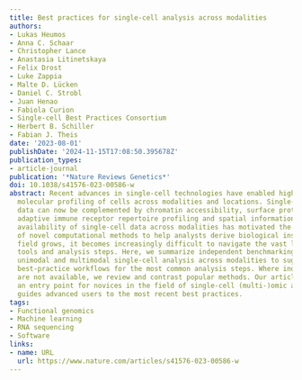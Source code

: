 ```yaml
---
title: Best practices for single-cell analysis across modalities
authors:
- Lukas Heumos
- Anna C. Schaar
- Christopher Lance
- Anastasia Litinetskaya
- Felix Drost
- Luke Zappia
- Malte D. Lücken
- Daniel C. Strobl
- Juan Henao
- Fabiola Curion
- Single-cell Best Practices Consortium
- Herbert B. Schiller
- Fabian J. Theis
date: '2023-08-01'
publishDate: '2024-11-15T17:08:50.395678Z'
publication_types:
- article-journal
publication: '*Nature Reviews Genetics*'
doi: 10.1038/s41576-023-00586-w
abstract: Recent advances in single-cell technologies have enabled high-throughput
  molecular profiling of cells across modalities and locations. Single-cell transcriptomics
  data can now be complemented by chromatin accessibility, surface protein expression,
  adaptive immune receptor repertoire profiling and spatial information. The increasing
  availability of single-cell data across modalities has motivated the development
  of novel computational methods to help analysts derive biological insights. As the
  field grows, it becomes increasingly difficult to navigate the vast landscape of
  tools and analysis steps. Here, we summarize independent benchmarking studies of
  unimodal and multimodal single-cell analysis across modalities to suggest comprehensive
  best-practice workflows for the most common analysis steps. Where independent benchmarks
  are not available, we review and contrast popular methods. Our article serves as
  an entry point for novices in the field of single-cell (multi-)omic analysis and
  guides advanced users to the most recent best practices.
tags:
- Functional genomics
- Machine learning
- RNA sequencing
- Software
links:
- name: URL
  url: https://www.nature.com/articles/s41576-023-00586-w
---
```

